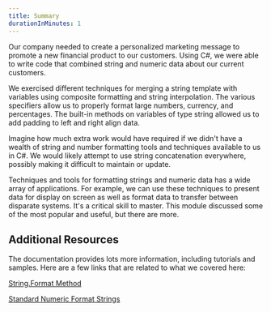 ```yaml
---
title: Summary
durationInMinutes: 1
---
```


Our company needed to create a personalized marketing message to promote a new financial product to our customers. Using C#, we were able to write code that combined string and numeric data about our current customers.

We exercised different techniques for merging a string template with variables using composite formatting and string interpolation. The various specifiers allow us to properly format large numbers, currency, and percentages. The built-in methods on variables of type string allowed us to add padding to left and right align data.

Imagine how much extra work would have required if we didn't have a wealth of string and number formatting tools and techniques available to us in C#. We would likely attempt to use string concatenation everywhere, possibly making it difficult to maintain or update.

Techniques and tools for formatting strings and numeric data has a wide array of applications. For example, we can use these techniques to present data for display on screen as well as format data to transfer between disparate systems. It's a critical skill to master. This module discussed some of the most popular and useful, but there are more.

## Additional Resources

The documentation provides lots more information, including tutorials and samples. Here are a few links that are related to what we covered here:

[String.Format Method](https://github.com/MicrosoftDocs/learn-pr/blob/e4dc71145761d815a6bc23ad00d2c8365f7597d5/dotnet/api/system.string.format)

[Standard Numeric Format Strings](https://github.com/MicrosoftDocs/learn-pr/blob/e4dc71145761d815a6bc23ad00d2c8365f7597d5/dotnet/standard/base-types/standard-numeric-format-strings)

